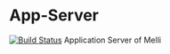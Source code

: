 # App-Server
[![Build Status](https://travis-ci.com/7552-2C-2018/App-Server.svg?branch=master)](https://travis-ci.com/7552-2C-2018/App-Server)
Application Server of Melli
